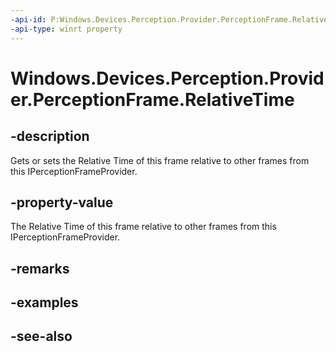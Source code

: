 ```yaml
---
-api-id: P:Windows.Devices.Perception.Provider.PerceptionFrame.RelativeTime
-api-type: winrt property
---
```


<!-- Property syntax
public Windows.Foundation.TimeSpan RelativeTime { get;  set; }
-->

# Windows.Devices.Perception.Provider.PerceptionFrame.RelativeTime

## -description
Gets or sets the Relative Time of this frame relative to other frames from this IPerceptionFrameProvider.

## -property-value
The Relative Time of this frame relative to other frames from this IPerceptionFrameProvider.

## -remarks

## -examples

## -see-also
